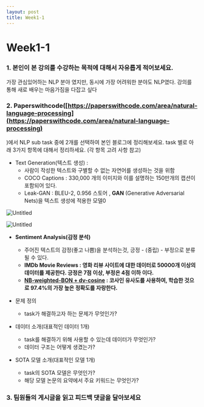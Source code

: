 ```yaml
---
layout: post
title: Week1-1
---
```

# Week1-1

### **1. 본인이 본 강의를 수강하는 목적에 대해서 자유롭게 적어보세요.**

가장 관심있어하는 NLP 분야 였지만, 동시에 가장 어려워한 분야도 NLP였다. 강의를 통해 새로 배우는 마음가짐을 다잡고 싶다

### 2. Paperswithcode([https://paperswithcode.com/area/natural-language-processing](https://paperswithcode.com/area/natural-language-processing)
)에서 NLP sub task 중에 2개를 선택하여 본인 블로그에 정리해보세요. task 별로 아래 3가지 항목에 대해서 정리하세요. (각 항목 고려 사항 참고)

- Text Generation(텍스트 생성) :
    - 사람이 작성한 텍스트와 구별할 수 없는 자연어를 생성하는 것을 위함
    - COCO Captions : 330,000 개의 이미지와 이를 설명하는 150만개의 캡션이 포함되어 있다.
    - Leak-GAN : BLEU-2, 0.956 스토어 , **GAN** (Generative Adversarial Nets)을 텍스트 생성에 적용한 모델0

![Untitled](https://s3-us-west-2.amazonaws.com/secure.notion-static.com/d1b39963-c0fc-4844-8832-258bf26a268c/Untitled.png)

![Untitled](https://s3-us-west-2.amazonaws.com/secure.notion-static.com/d322bad0-e6ad-4b22-8597-73ed4d0b9cd1/Untitled.png)

- ****Sentiment Analysis(감정 분석)****
    - 주어진 텍스트의 감정(좋고 나쁨)을 분석하는것, 긍정 - (중립) - 부정으로 분류될 수 있다.
    - ****IMDb Movie Reviews : 영화 리뷰 사이트에 대한 데이터로 50000개 이상의 데이터를 제공한다. 긍정은 7점 이상, 부정은 4점 이하 이다.****
    - **[NB-weighted-BON + dv-cosine](https://paperswithcode.com/paper/sentiment-classification-using-document) : 코사인 유사도를 사용하여, 학습한 것으로 97.4%의 가장 높은 정확도를 자랑한다.**

- 문제 정의
    - task가 해결하고자 하는 문제가 무엇인가?
- 데이터 소개(대표적인 데이터 1개)
    - task를 해결하기 위해 사용할 수 있는데 데이터가 무엇인가?
    - 데이터 구조는 어떻게 생겼는가?
- SOTA 모델 소개(대표적인 모델 1개)
    - task의 SOTA 모델은 무엇인가?
    - 해당 모델 논문의 요약에서 주요 키워드는 무엇인가?

### **3. 팀원들의 게시글을 읽고 피드백 댓글을 달아보세요**

